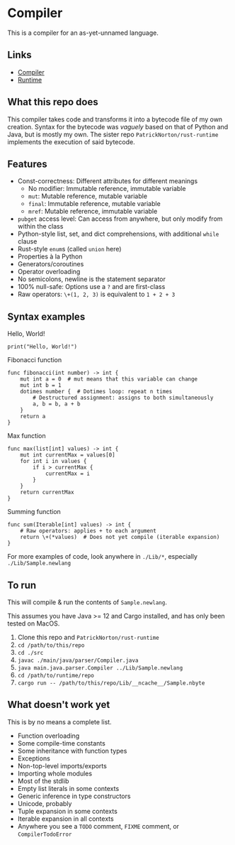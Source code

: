 # Compiler

This is a compiler for an as-yet-unnamed language.

## Links
* [Compiler](https://github.com/PatrickNorton/Compiler/tree/for-colleges)
* [Runtime](https://github.com/PatrickNorton/rust-runtime/tree/for-colleges)

## What this repo does

This compiler takes code and transforms it into a bytecode file of my own 
creation.
Syntax for the bytecode was _vaguely_ based on that of Python and Java, but 
is mostly my own. 
The sister repo `PatrickNorton/rust-runtime` implements the execution
of said bytecode.

## Features

* Const-correctness: Different attributes for different meanings
  * No modifier: Immutable reference, immutable variable
  * `mut`: Mutable reference, mutable variable
  * `final`: Immutable reference, mutable variable
  * `mref`: Mutable reference, immutable variable
* `pubget` access level: Can access from anywhere, but only modify from within
  the class
* Python-style list, set, and dict comprehensions, with additional `while` 
  clause
* Rust-style `enum`s (called `union` here)
* Properties &agrave; la Python
* Generators/coroutines
* Operator overloading
* No semicolons, newline is the statement separator
* 100% null-safe: Options use a `?` and are first-class
* Raw operators: `\+(1, 2, 3)` is equivalent to `1 + 2 + 3`

## Syntax examples
Hello, World!
```
print("Hello, World!")
```

Fibonacci function
```
func fibonacci(int number) -> int {
    mut int a = 0  # mut means that this variable can change
    mut int b = 1
    dotimes number {  # Dotimes loop: repeat n times
        # Destructured assignment: assigns to both simultaneously
        a, b = b, a + b
    }
    return a
}
```

Max function
```
func max(list[int] values) -> int {
    mut int currentMax = values[0]
    for int i in values {
        if i > currentMax {
            currentMax = i
        }
    }
    return currentMax
}
```

Summing function
```
func sum(Iterable[int] values) -> int {
    # Raw operators: applies + to each argument
    return \+(*values)  # Does not yet compile (iterable expansion)
}
```

For more examples of code, look anywhere in `./Lib/*`, especially
`./Lib/Sample.newlang`

## To run
This will compile & run the contents of `Sample.newlang`.

This assumes you have Java >= 12 and Cargo installed, 
and has only been tested on MacOS.
1. Clone this repo and `PatrickNorton/rust-runtime`
2. `cd /path/to/this/repo`
3. `cd ./src`
4. `javac ./main/java/parser/Compiler.java`
5. `java main.java.parser.Compiler ../Lib/Sample.newlang`
6. `cd /path/to/runtime/repo`
7. `cargo run -- /path/to/this/repo/Lib/__ncache__/Sample.nbyte`

## What doesn't work yet

This is by no means a complete list.

* Function overloading
* Some compile-time constants
* Some inheritance with function types
* Exceptions
* Non-top-level imports/exports
* Importing whole modules
* Most of the stdlib
* Empty list literals in some contexts
* Generic inference in type constructors
* Unicode, probably
* Tuple expansion in some contexts
* Iterable expansion in all contexts
* Anywhere you see a `TODO` comment, `FIXME` comment, or `CompilerTodoError`
